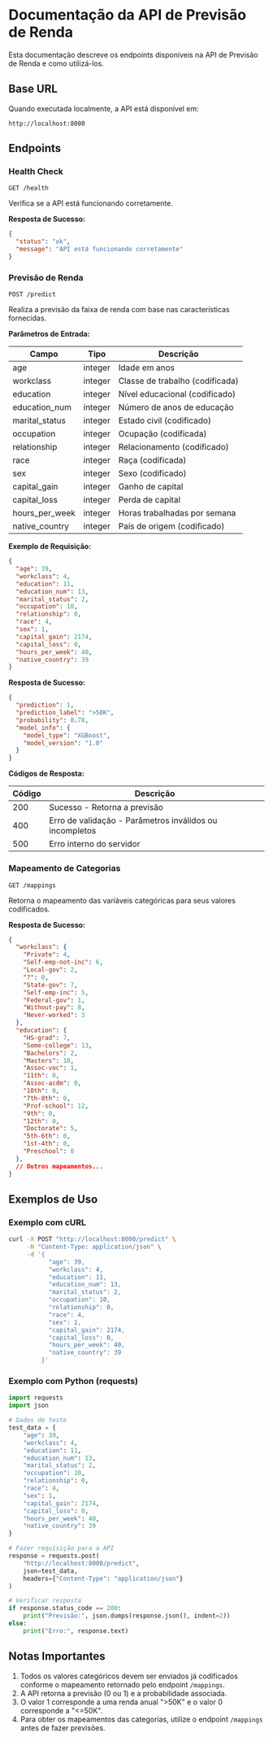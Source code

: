 # Documentação da API de Previsão de Renda

Esta documentação descreve os endpoints disponíveis na API de Previsão de Renda e como utilizá-los.

## Base URL

Quando executada localmente, a API está disponível em:

```
http://localhost:8000
```

## Endpoints

### Health Check

```
GET /health
```

Verifica se a API está funcionando corretamente.

**Resposta de Sucesso:**
```json
{
  "status": "ok",
  "message": "API está funcionando corretamente"
}
```

### Previsão de Renda

```
POST /predict
```

Realiza a previsão da faixa de renda com base nas características fornecidas.

**Parâmetros de Entrada:**

| Campo           | Tipo    | Descrição                                      |
|-----------------|---------|------------------------------------------------|
| age             | integer | Idade em anos                                  |
| workclass       | integer | Classe de trabalho (codificada)                |
| education       | integer | Nível educacional (codificado)                 |
| education_num   | integer | Número de anos de educação                     |
| marital_status  | integer | Estado civil (codificado)                      |
| occupation      | integer | Ocupação (codificada)                          |
| relationship    | integer | Relacionamento (codificado)                    |
| race            | integer | Raça (codificada)                              |
| sex             | integer | Sexo (codificado)                              |
| capital_gain    | integer | Ganho de capital                               |
| capital_loss    | integer | Perda de capital                               |
| hours_per_week  | integer | Horas trabalhadas por semana                   |
| native_country  | integer | País de origem (codificado)                    |

**Exemplo de Requisição:**
```json
{
  "age": 39,
  "workclass": 4,
  "education": 11,
  "education_num": 13,
  "marital_status": 2,
  "occupation": 10,
  "relationship": 0,
  "race": 4,
  "sex": 1,
  "capital_gain": 2174,
  "capital_loss": 0,
  "hours_per_week": 40,
  "native_country": 39
}
```

**Resposta de Sucesso:**
```json
{
  "prediction": 1,
  "prediction_label": ">50K",
  "probability": 0.78,
  "model_info": {
    "model_type": "XGBoost",
    "model_version": "1.0"
  }
}
```

**Códigos de Resposta:**

| Código | Descrição                                                  |
|--------|-----------------------------------------------------------|
| 200    | Sucesso - Retorna a previsão                              |
| 400    | Erro de validação - Parâmetros inválidos ou incompletos   |
| 500    | Erro interno do servidor                                  |

### Mapeamento de Categorias

```
GET /mappings
```

Retorna o mapeamento das variáveis categóricas para seus valores codificados.

**Resposta de Sucesso:**
```json
{
  "workclass": {
    "Private": 4,
    "Self-emp-not-inc": 6,
    "Local-gov": 2,
    "?": 0,
    "State-gov": 7,
    "Self-emp-inc": 5,
    "Federal-gov": 1,
    "Without-pay": 8,
    "Never-worked": 3
  },
  "education": {
    "HS-grad": 7,
    "Some-college": 13,
    "Bachelors": 2,
    "Masters": 10,
    "Assoc-voc": 1,
    "11th": 0,
    "Assoc-acdm": 0,
    "10th": 0,
    "7th-8th": 0,
    "Prof-school": 12,
    "9th": 0,
    "12th": 0,
    "Doctorate": 5,
    "5th-6th": 0,
    "1st-4th": 0,
    "Preschool": 0
  },
  // Outros mapeamentos...
}
```

## Exemplos de Uso

### Exemplo com cURL

```bash
curl -X POST "http://localhost:8000/predict" \
     -H "Content-Type: application/json" \
     -d '{
           "age": 39,
           "workclass": 4,
           "education": 11,
           "education_num": 13,
           "marital_status": 2,
           "occupation": 10,
           "relationship": 0,
           "race": 4,
           "sex": 1,
           "capital_gain": 2174,
           "capital_loss": 0,
           "hours_per_week": 40,
           "native_country": 39
         }'
```

### Exemplo com Python (requests)

```python
import requests
import json

# Dados de teste
test_data = {
    "age": 39,
    "workclass": 4,
    "education": 11,
    "education_num": 13,
    "marital_status": 2,
    "occupation": 10,
    "relationship": 0,
    "race": 4,
    "sex": 1,
    "capital_gain": 2174,
    "capital_loss": 0,
    "hours_per_week": 40,
    "native_country": 39
}

# Fazer requisição para a API
response = requests.post(
    "http://localhost:8000/predict",
    json=test_data,
    headers={"Content-Type": "application/json"}
)

# Verificar resposta
if response.status_code == 200:
    print("Previsão:", json.dumps(response.json(), indent=2))
else:
    print("Erro:", response.text)
```

## Notas Importantes

1. Todos os valores categóricos devem ser enviados já codificados conforme o mapeamento retornado pelo endpoint `/mappings`.
2. A API retorna a previsão (0 ou 1) e a probabilidade associada.
3. O valor 1 corresponde a uma renda anual ">50K" e o valor 0 corresponde a "<=50K".
4. Para obter os mapeamentos das categorias, utilize o endpoint `/mappings` antes de fazer previsões. 